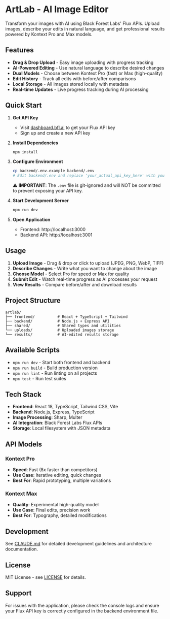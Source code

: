 # ArtLab - AI Image Editor

Transform your images with AI using Black Forest Labs' Flux APIs. Upload images, describe your edits in natural language, and get professional results powered by Kontext Pro and Max models.

## Features

- **Drag & Drop Upload** - Easy image uploading with progress tracking
- **AI-Powered Editing** - Use natural language to describe desired changes
- **Dual Models** - Choose between Kontext Pro (fast) or Max (high-quality)
- **Edit History** - Track all edits with before/after comparisons
- **Local Storage** - All images stored locally with metadata
- **Real-time Updates** - Live progress tracking during AI processing

## Quick Start

1. **Get API Key**
   - Visit [dashboard.bfl.ai](https://dashboard.bfl.ai/) to get your Flux API key
   - Sign up and create a new API key

2. **Install Dependencies**
   ```bash
   npm install
   ```

3. **Configure Environment**
   ```bash
   cp backend/.env.example backend/.env
   # Edit backend/.env and replace 'your_actual_api_key_here' with your real API key
   ```
   
   ⚠️ **IMPORTANT**: The `.env` file is git-ignored and will NOT be committed to prevent exposing your API key.

4. **Start Development Server**
   ```bash
   npm run dev
   ```

5. **Open Application**
   - Frontend: http://localhost:3000
   - Backend API: http://localhost:3001

## Usage

1. **Upload Image** - Drag & drop or click to upload (JPEG, PNG, WebP, TIFF)
2. **Describe Changes** - Write what you want to change about the image
3. **Choose Model** - Select Pro for speed or Max for quality
4. **Submit Edit** - Watch real-time progress as AI processes your request
5. **View Results** - Compare before/after and download results

## Project Structure

```
artlab/
├── frontend/          # React + TypeScript + Tailwind
├── backend/           # Node.js + Express API
├── shared/            # Shared types and utilities
└── uploads/           # Uploaded images storage
└── results/           # AI-edited results storage
```

## Available Scripts

- `npm run dev` - Start both frontend and backend
- `npm run build` - Build production version
- `npm run lint` - Run linting on all projects
- `npm test` - Run test suites

## Tech Stack

- **Frontend**: React 18, TypeScript, Tailwind CSS, Vite
- **Backend**: Node.js, Express, TypeScript
- **Image Processing**: Sharp, Multer
- **AI Integration**: Black Forest Labs Flux APIs
- **Storage**: Local filesystem with JSON metadata

## API Models

### Kontext Pro
- **Speed**: Fast (8x faster than competitors)
- **Use Case**: Iterative editing, quick changes
- **Best For**: Rapid prototyping, multiple variations

### Kontext Max
- **Quality**: Experimental high-quality model
- **Use Case**: Final edits, precision work
- **Best For**: Typography, detailed modifications

## Development

See [CLAUDE.md](./CLAUDE.md) for detailed development guidelines and architecture documentation.

## License

MIT License - see [LICENSE](./LICENSE) for details.

## Support

For issues with the application, please check the console logs and ensure your Flux API key is correctly configured in the backend environment file.